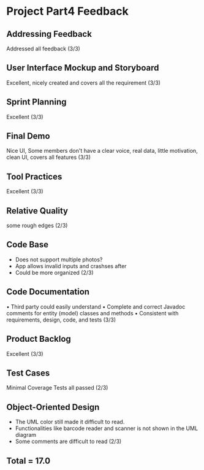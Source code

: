 # Project Part4 Feedback

## Addressing Feedback
Addressed all feedback (3/3)

## User Interface Mockup and Storyboard
Excellent, nicely created and covers all the requirement (3/3)

## Sprint Planning
Excellent (3/3)

## Final Demo
Nice UI, Some members don't have a clear voice, real data, little motivation, clean UI, covers all features (3/3)

## Tool Practices
Excellent (3/3)

## Relative Quality
some rough edges (2/3)

## Code Base
- Does not support multiple photos?
- App allows invalid inputs and crashses after
- Could be more organized (2/3)

## Code Documentation

• Third party could easily understand
• Complete and correct Javadoc comments for entity (model) classes and methods
• Consistent with requirements, design, code, and tests (3/3)

## Product Backlog
Excellent (3/3)

## Test Cases
Minimal Coverage
Tests all passed (2/3)

## Object-Oriented Design
- The UML color still made it difficult to read.
- Functionalities like barcode reader and scanner is not shown in the UML diagram
- Some comments are difficult to read (2/3)

## Total = 17.0



